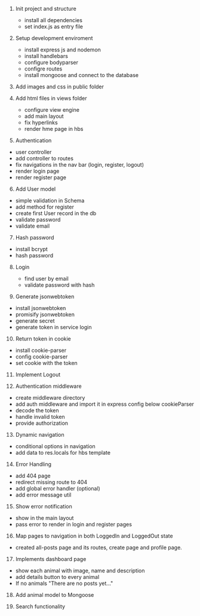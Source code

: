 1. Init project and structure
    - install all dependencies
    - set index.js as entry file

2. Setup development enviroment
    - install express js and nodemon
    - install handlebars
    - configure bodyparser
    - configre routes
    - install mongoose and connect to the database

3. Add images and css in public folder

4. Add html files in views folder
    - configure view engine
    - add main layout
    - fix hyperlinks
    - render hme page in hbs

5. Authentication
- user controller
- add controller to routes
- fix navigations in the nav bar (login, register, logout)
- render login page
- render register page

6. Add User model
- simple validation in Schema
- add method for register
- create first User record in the db
- validate password
- validate email

7. Hash password
- install bcrypt
- hash password

8. Login
    - find user by email
    - validate password with hash

9. Generate jsonwebtoken
- install jsonwebtoken
- promisify jsonwebtoken
- generate secret
- generate token in service login

10. Return token in cookie
- install cookie-parser
- config cookie-parser
- set cookie with the token

11. Implement Logout

12. Authentication middleware

- create middleware directory
- add auth middleware and import it in express config below cookieParser
- decode the token
- handle invalid token
- provide authorization

13. Dynamic navigation
- conditional options in navigation
- add data to res.locals for hbs template

14. Error Handling
- add 404 page
- redirect missing route to 404
- add global error handler (optional)
- add error message util

15. Show error notification
- show in the main layout
- pass error to render in login and register pages

16. Map pages to navigation in both LoggedIn and LoggedOut state
- created all-posts page and its routes, create page and profile page.


17. Implements dashboard page
- show each animal with image, name and description
- add details button to every animal
- If no animals "There are no posts yet..."

18. Add animal model to Mongoose

19. Search functionality








